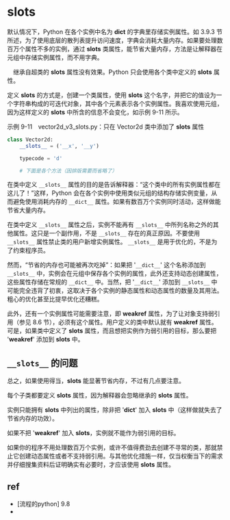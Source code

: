 
# __slots__








默认情况下，Python 在各个实例中名为 __dict__ 的字典里存储实例属性。如 3.9.3 节所述，为了使用底层的散列表提升访问速度，字典会消耗大量内存。如果要处理数百万个属性不多的实例，通过 __slots__ 类属性，能节省大量内存，方法是让解释器在元组中存储实例属性，而不用字典。

　继承自超类的 __slots__ 属性没有效果。Python 只会使用各个类中定义的 __slots__ 属性。

定义 __slots__ 的方式是，创建一个类属性，使用 __slots__ 这个名字，并把它的值设为一个字符串构成的可迭代对象，其中各个元素表示各个实例属性。我喜欢使用元组，因为这样定义的 __slots__ 中所含的信息不会变化，如示例 9-11 所示。

示例 9-11　vector2d_v3_slots.py：只在 Vector2d 类中添加了 __slots__ 属性
```py
class Vector2d:
    __slots__ = ('__x', '__y')

    typecode = 'd'

    # 下面是各个方法（因排版需要而省略了）
```
在类中定义 `__slots__` 属性的目的是告诉解释器：“这个类中的所有实例属性都在这儿了！”这样，Python 会在各个实例中使用类似元组的结构存储实例变量，从而避免使用消耗内存的 `__dict__` 属性。如果有数百万个实例同时活动，这样做能节省大量内存。



在类中定义 `__slots__` 属性之后，实例不能再有 `__slots__` 中所列名称之外的其他属性。这只是一个副作用，不是 `__slots__` 存在的真正原因。不要使用 `__slots__` 属性禁止类的用户新增实例属性。 `__slots__` 是用于优化的，不是为了约束程序员。

然而，“节省的内存也可能被再次吃掉”：如果把 '`__dict__`' 这个名称添加到 `__slots__` 中，实例会在元组中保存各个实例的属性，此外还支持动态创建属性，这些属性存储在常规的 `__dict__` 中。当然，把 '`__dict__`' 添加到 `__slots__` 中可能完全违背了初衷，这取决于各个实例的静态属性和动态属性的数量及其用法。粗心的优化甚至比提早优化还糟糕。

此外，还有一个实例属性可能需要注意，即 __weakref__ 属性，为了让对象支持弱引用（参见 8.6 节），必须有这个属性。用户定义的类中默认就有 __weakref__ 属性。可是，如果类中定义了 __slots__ 属性，而且想把实例作为弱引用的目标，那么要把 '__weakref__' 添加到 __slots__ 中。


## `__slots__` 的问题
总之，如果使用得当，__slots__ 能显著节省内存，不过有几点要注意。

每个子类都要定义 __slots__ 属性，因为解释器会忽略继承的 __slots__ 属性。

实例只能拥有 __slots__ 中列出的属性，除非把 '__dict__' 加入 __slots__ 中（这样做就失去了节省内存的功效）。

如果不把 '__weakref__' 加入 __slots__，实例就不能作为弱引用的目标。

如果你的程序不用处理数百万个实例，或许不值得费劲去创建不寻常的类，那就禁止它创建动态属性或者不支持弱引用。与其他优化措施一样，仅当权衡当下的需求并仔细搜集资料后证明确实有必要时，才应该使用 __slots__ 属性。




## ref
* [流程的python] 9.8 
* 

